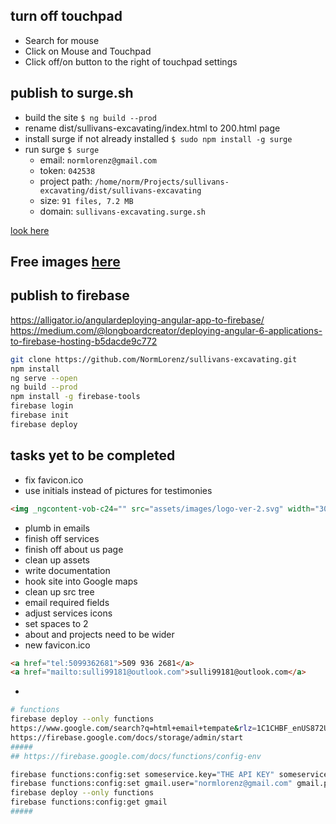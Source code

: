 ## turn off touchpad
* Search for mouse
* Click on Mouse and Touchpad
* Click off/on button to the right of touchpad settings

## publish to surge.sh
* build the site ```$ ng build --prod```
* rename dist/sullivans-excavating/index.html to 200.html page
* install surge if not already installed ```$ sudo npm install -g surge```
* run surge ```$ surge```
  * email: ```normlorenz@gmail.com```
  * token: ```042538```
  * project path: ```/home/norm/Projects/sullivans-excavating/dist/sullivans-excavating```
  * size: ```91 files, 7.2 MB```
  * domain: ```sullivans-excavating.surge.sh```

[look here](https://medium.com/@nioperas06/deploy-angular-apps-to-surge-7ee763db2235)

## Free images [here](www.pixabay.com)

## publish to firebase
https://alligator.io/angulardeploying-angular-app-to-firebase/
https://medium.com/@longboardcreator/deploying-angular-6-applications-to-firebase-hosting-b5dacde9c772

```bash
git clone https://github.com/NormLorenz/sullivans-excavating.git
npm install
ng serve --open
ng build --prod
npm install -g firebase-tools
firebase login
firebase init
firebase deploy
```

## tasks yet to be completed
* fix favicon.ico
* use initials instead of pictures for testimonies
```html
<img _ngcontent-vob-c24="" src="assets/images/logo-ver-2.svg" width="304px" height="132px" alt="logo">
```
* plumb in emails
* finish off services
* finish off about us page
* clean up assets
* write documentation
* hook site into Google maps
* clean up src tree
* email required fields
* adjust services icons
* set spaces to 2
* about and projects need to be wider
* new favicon.ico
```html
<a href="tel:5099362681">509 936 2681</a>
<a href="mailto:sulli99181@outlook.com">sulli99181@outlook.com</a>
```
* 
```bash
# functions
firebase deploy --only functions
https://www.google.com/search?q=html+email+tempate&rlz=1C1CHBF_enUS872US872&oq=html+email+tempate&aqs=chrome..69i57j0i10i457j0i10l6.15417j0j7&sourceid=chrome&ie=UTF-8
https://firebase.google.com/docs/storage/admin/start
#####
## https://firebase.google.com/docs/functions/config-env

firebase functions:config:set someservice.key="THE API KEY" someservice.id="THE CLIENT ID"
firebase functions:config:set gmail.user="normlorenz@gmail.com" gmail.pass=""
firebase deploy --only functions
firebase functions:config:get gmail
#####
```
